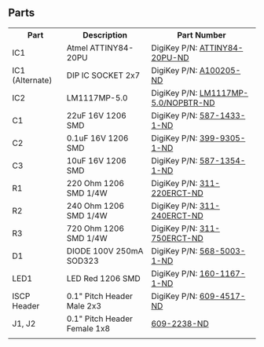 
Parts
-----
<table>
    <tr>
        <th>Part</th>
        <th>Description</th>
        <th>Part Number</th>
    </tr>
    <tr>
        <td>IC1</td>
        <td>Atmel ATTINY84-20PU</td>
        <td>DigiKey P/N: <a href="http://www.digikey.com/product-detail/en/ATTINY84-20PU/ATTINY84-20PU-ND/1245916">ATTINY84-20PU-ND</a></td>
    </tr>
    <tr>
        <td>IC1 (Alternate)</td>
        <td>DIP IC SOCKET 2x7</td>
        <td>DigiKey P/N: <a href="http://www.digikey.com/product-detail/en/1-390261-3/A100205-ND/1125623">A100205-ND</a></td>
    </tr>
    <tr>
        <td>IC2</td>
        <td>LM1117MP-5.0</td>
        <td>DigiKey P/N: <a href="http://www.digikey.com/product-detail/en/LM1117MP-5.0%2FNOPB/LM1117MP-5.0%2FNOPBTR-ND/363590">LM1117MP-5.0/NOPBTR-ND</a></td>
    </tr>
    <tr>
        <td>C1</td>
        <td>22uF 16V 1206 SMD</td>
        <td>DigiKey P/N: <a href="http://www.digikey.com/product-detail/en/EMK316BJ226ML-T/587-1433-1-ND/1004064">587-1433-1-ND</a></td>
    </tr>
    <tr>
        <td>C2</td>
        <td>0.1uF 16V 1206 SMD</td>
        <td>DigiKey P/N: <a href="http://www.digikey.com/product-detail/en/C1206C104K4RACTU/399-9305-1-ND/3522823">399-9305-1-ND</a></td>
    </tr>
    <tr>
        <td>C3</td>
        <td>10uF 16V 1206 SMD</td>
        <td>DigiKey P/N: <a href="http://www.digikey.com/product-detail/en/EMK316F106ZL-T/587-1354-1-ND/931131">587-1354-1-ND</a></td>
    </tr>
    <tr>
        <td>R1</td>
        <td>220 Ohm 1206 SMD 1/4W</td>
        <td>DigiKey P/N: <a href="http://www.digikey.com/product-detail/en/RC1206JR-07220RL/311-220ERCT-ND/732198">311-220ERCT-ND</a></td>
    </tr>
    <tr>
        <td>R2</td>
        <td>240 Ohm 1206 SMD 1/4W</td>
        <td>DigiKey P/N: <a href="http://www.digikey.com/product-detail/en/RC1206JR-07240RL/311-240ERCT-ND/732202">311-240ERCT-ND</a></td>
    </tr>
    <tr>
        <td>R3</td>
        <td>720 Ohm 1206 SMD 1/4W</td>
        <td>DigiKey P/N: <a href="http://www.digikey.com/product-detail/en/RC1206JR-07750RL/311-750ERCT-ND/732282">311-750ERCT-ND</a></td>
    </tr>
    <tr>
        <td>D1</td>
        <td>DIODE 100V 250mA SOD323</td>
        <td>DigiKey P/N: <a href="http://www.digikey.com/product-detail/en/BAS316,115/568-5003-1-ND/2209919">568-5003-1-ND</a></td>
    </tr>
    <tr>
        <td>LED1</td>
        <td>LED Red 1206 SMD</td>
        <td>DigiKey P/N: <a href="http://www.digikey.com/product-detail/en/LTST-C150CKT/160-1167-1-ND/269239">160-1167-1-ND</a></td>
    </tr>
    <tr>
        <td>ISCP Header</td>
        <td>0.1" Pitch Header Male 2x3</td>
        <td>DigiKey P/N: <a href="http://www.digikey.com/product-detail/en/77313-422R06LF/609-4517-ND/2665635">609-4517-ND</a></td>
    </tr>
    <tr>
        <td>J1, J2</td>
        <td>0.1" Pitch Header Female 1x8</td>
        <td><a href="http://www.digikey.com/product-detail/en/66951-008LF/609-2238-ND/1002553">609-2238-ND</a></<td>
    </tr>
    <tr>
        <td></td>
        <td></td>
        <td><a href=""></a></td>
    </tr>
</table>
